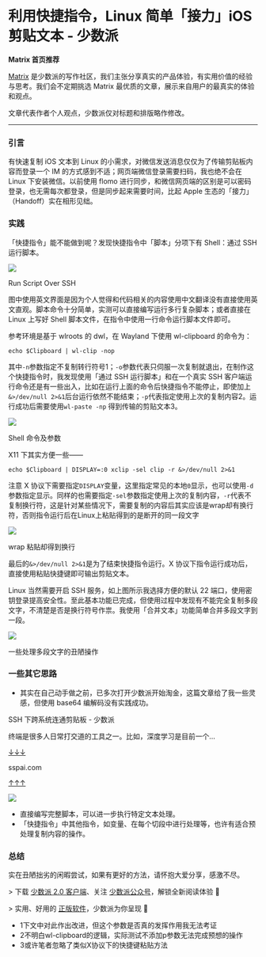 

# 利用快捷指令，Linux 简单「接力」iOS 剪贴文本 - 少数派

**Matrix 首页推荐** 

[Matrix](https://sspai.com/matrix) 是少数派的写作社区，我们主张分享真实的产品体验，有实用价值的经验与思考。我们会不定期挑选 Matrix 最优质的文章，展示来自用户的最真实的体验和观点。

文章代表作者个人观点，少数派仅对标题和排版略作修改。

- - -

### 引言

有快速复制 iOS 文本到 Linux 的小需求，对微信发送消息仅仅为了传输剪贴板内容而登录一个 IM 的方式感到不适；网页端微信登录需要扫码，我也绝不会在 Linux 下安装微信。以前使用 flomo 进行同步，和微信网页端的区别是可以密码登录，也无需每次都登录，但是同步起来需要时间，比起 Apple 生态的「接力」（Handoff）实在相形见绌。

### 实践

「快捷指令」能不能做到呢？发现快捷指令中「脚本」分项下有 Shell：通过 SSH 运行脚本。

![](assets/1699940783-75cebc2d348a3f256035dd17d2176e62.png)

Run Script Over SSH

图中使用英文界面是因为个人觉得和代码相关的内容使用中文翻译没有直接使用英文直观。脚本命令十分简单，实测可以直接编写运行多行复杂脚本；或者直接在 Linux 上写好 Shell 脚本文件，在指令中使用一行命令运行脚本文件即可。

参考环境是基于 wlroots 的 dwl，在 Wayland 下使用 wl-clipboard 的命令为：

```null
echo $Clipboard | wl-clip -nop
```

其中`-n`参数指定不复制转行符号1；`-o`参数代表只伺服一次复制就退出，在制作这个快捷指令时，我发现使用「通过 SSH 运行脚本」和在一个真实 SSH 客户端运行命令还是有一些出入，比如在运行上面的命令后快捷指令不能停止，即使加上`&>/dev/null 2>&1`后台运行依然不能结束；`-p`代表指定使用上次的复制内容2。运行成功后需要使用`wl-paste -np` 得到传输的剪贴文本3。

![](assets/1699940783-deb9278f126f0c3372ffba80db2265fa.png)

Shell 命令及参数

X11 下其实方便一些——

```null
echo $Clipboard | DISPLAY=:0 xclip -sel clip -r &>/dev/null 2>&1
```

注意 X 协议下需要指定`DISPLAY`变量，这里指定常见的本地`0`显示，也可以使用`-d`参数指定显示。同样的也需要指定`-sel`参数指定使用上次的复制内容，`-r`代表不复制换行符，这是针对某些情况下，需要复制的内容后其实应该是wrap却有换行符，否则指令运行后在Linux上粘贴得到的是断开的同一段文字

![](assets/1699940783-268a7434d3d4f68e5402eaa3f24825fc.png)

wrap 粘贴却得到换行

最后的`&>/dev/null 2>&1`是为了结束快捷指令运行。X 协议下指令运行成功后，直接使用粘贴快捷键即可输出剪贴文本。

Linux 当然需要开启 SSH 服务，如上图所示我选择方便的默认 22 端口，使用密钥登录提高安全性。至此基本功能已完成，但使用过程中发现有不能完全复制多段文字，不清楚是否是换行符号作祟。我使用「合并文本」功能简单合并多段文字到一段。

![](assets/1699940783-c4ef92b23a0a1625978c6f89a090c0ef.png)

一些处理多段文字的丑陋操作

### 一些其它思路

-   其实在自己动手做之前，已多次打开少数派开始淘金，这篇文章给了我一些灵感，但使用 base64 编解码没有实践成功。

SSH 下跨系统连通剪贴板 - 少数派

终端是很多人日常打交道的工具之一。比如，深度学习是目前一个...

[↓↓↓](https://sspai.com/post/71018)  
  
sspai.com  
  
[↑↑↑](https://sspai.com/post/71018)

![](assets/1699940783-fe4df4bf05cf8edc1c7d7ba8f0372868.jpg)

-   直接编写完整脚本，可以进一步执行特定文本处理。
-   「快捷指令」中其他指令，如变量、在每个切段中进行处理等，也许有适合预处理复制内容的操作。

### 总结

实在丑陋拙劣的闲暇尝试，如果有更好的方法，请怀抱大爱分享，感激不尽。

\> 下载 [少数派 2.0 客户端](https://sspai.com/page/client)、关注 [少数派公众号](https://sspai.com/s/J71e)，解锁全新阅读体验 📰

\> 实用、好用的 [正版软件](https://sspai.com/mall)，少数派为你呈现 🚀

-   1下文中对此作出改进，但这个参数是否真的发挥作用我无法考证
-   2不明白wl-clipboard的逻辑，实际测试不添加p参数无法完成预想的操作
-   3或许笔者忽略了类似X协议下的快捷键粘贴方法
